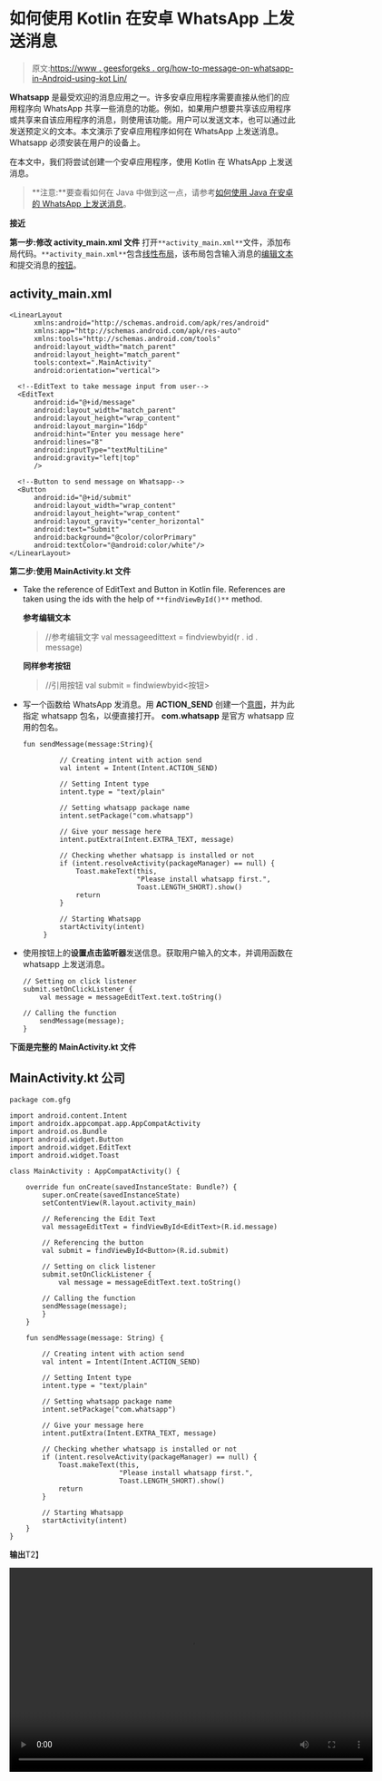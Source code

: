 # 如何使用 Kotlin 在安卓 WhatsApp 上发送消息

> 原文:[https://www . geesforgeks . org/how-to-message-on-whatsapp-in-Android-using-kot Lin/](https://www.geeksforgeeks.org/how-to-send-message-on-whatsapp-in-android-using-kotlin/)

**Whatsapp** 是最受欢迎的消息应用之一。许多安卓应用程序需要直接从他们的应用程序向 WhatsApp 共享一些消息的功能。例如，如果用户想要共享该应用程序或共享来自该应用程序的消息，则使用该功能。用户可以发送文本，也可以通过此发送预定义的文本。本文演示了安卓应用程序如何在 WhatsApp 上发送消息。Whatsapp 必须安装在用户的设备上。

在本文中，我们将尝试创建一个安卓应用程序，使用 Kotlin 在 WhatsApp 上发送消息。

> **注意:**要查看如何在 Java 中做到这一点，请参考[如何使用 Java 在安卓的 WhatsApp 上发送消息](https://www.geeksforgeeks.org/how-to-send-message-on-whatsapp-in-android/)。

**接近**

**第一步:修改 activity_main.xml 文件**
打开`**activity_main.xml**`文件，添加布局代码。`**activity_main.xml**`包含[线性布局](https://www.geeksforgeeks.org/android-linearlayout-in-kotlin/)，该布局包含输入消息的[编辑文本](https://www.geeksforgeeks.org/android-edittext-in-kotlin/)和提交消息的[按钮](https://www.geeksforgeeks.org/button-in-kotlin/)。

## activity_main.xml

```
<LinearLayout 
      xmlns:android="http://schemas.android.com/apk/res/android"
      xmlns:app="http://schemas.android.com/apk/res-auto"
      xmlns:tools="http://schemas.android.com/tools"
      android:layout_width="match_parent"
      android:layout_height="match_parent"
      tools:context=".MainActivity"
      android:orientation="vertical">

  <!--EditText to take message input from user-->
  <EditText
      android:id="@+id/message"
      android:layout_width="match_parent"
      android:layout_height="wrap_content"
      android:layout_margin="16dp"
      android:hint="Enter you message here"
      android:lines="8"
      android:inputType="textMultiLine"
      android:gravity="left|top"
      />

  <!--Button to send message on Whatsapp-->
  <Button
      android:id="@+id/submit"
      android:layout_width="wrap_content"
      android:layout_height="wrap_content"
      android:layout_gravity="center_horizontal"
      android:text="Submit"
      android:background="@color/colorPrimary"
      android:textColor="@android:color/white"/>
</LinearLayout>
```

**第二步:使用 MainActivity.kt 文件**

*   Take the reference of EditText and Button in Kotlin file. References are taken using the ids with the help of `**findViewById()**` method.

    **参考编辑文本**

    > //参考编辑文字
    > val messageedittext = findviewbyid<edittext>(r . id . message)

    **同样参考按钮**

    > //引用按钮
    > val submit = findwiewbyid<按钮>

*   写一个函数给 WhatsApp 发消息。用 **ACTION_SEND** 创建一个[意图](https://www.geeksforgeeks.org/android-implicit-and-explicit-intents-with-examples/)，并为此指定 whatsapp 包名，以便直接打开。 **com.whatsapp** 是官方 whatsapp 应用的包名。

    ```
    fun sendMessage(message:String){

             // Creating intent with action send
             val intent = Intent(Intent.ACTION_SEND)

             // Setting Intent type
             intent.type = "text/plain"

             // Setting whatsapp package name
             intent.setPackage("com.whatsapp")

             // Give your message here
             intent.putExtra(Intent.EXTRA_TEXT, message)

             // Checking whether whatsapp is installed or not
             if (intent.resolveActivity(packageManager) == null) {
                 Toast.makeText(this, 
                                "Please install whatsapp first.", 
                                Toast.LENGTH_SHORT).show()
                 return
             }

             // Starting Whatsapp
             startActivity(intent)
         }
    ```

*   使用按钮上的**设置点击监听器**发送信息。获取用户输入的文本，并调用函数在 whatsapp 上发送消息。

    ```
    // Setting on click listener
    submit.setOnClickListener {
        val message = messageEditText.text.toString()

    // Calling the function
        sendMessage(message);
    }
    ```

**下面是完整的 MainActivity.kt 文件**

## MainActivity.kt 公司

```
package com.gfg

import android.content.Intent
import androidx.appcompat.app.AppCompatActivity
import android.os.Bundle
import android.widget.Button
import android.widget.EditText
import android.widget.Toast

class MainActivity : AppCompatActivity() {

    override fun onCreate(savedInstanceState: Bundle?) {
        super.onCreate(savedInstanceState)
        setContentView(R.layout.activity_main)

        // Referencing the Edit Text
        val messageEditText = findViewById<EditText>(R.id.message)

        // Referencing the button
        val submit = findViewById<Button>(R.id.submit)

        // Setting on click listener
        submit.setOnClickListener {
            val message = messageEditText.text.toString()

        // Calling the function
        sendMessage(message);
        }
    }

    fun sendMessage(message: String) {

        // Creating intent with action send
        val intent = Intent(Intent.ACTION_SEND)

        // Setting Intent type
        intent.type = "text/plain"

        // Setting whatsapp package name
        intent.setPackage("com.whatsapp")

        // Give your message here
        intent.putExtra(Intent.EXTRA_TEXT, message)

        // Checking whether whatsapp is installed or not
        if (intent.resolveActivity(packageManager) == null) {
            Toast.makeText(this, 
                           "Please install whatsapp first.", 
                           Toast.LENGTH_SHORT).show()
            return
        }

        // Starting Whatsapp
        startActivity(intent)
    }
}
```

**输出**T2】

<video class="wp-video-shortcode" id="video-440389-1" width="640" height="360" preload="metadata" controls=""><source type="video/mp4" src="https://media.geeksforgeeks.org/wp-content/uploads/20200528210120/2020_05_28_20_50_08_trim.mp4?_=1">[https://media.geeksforgeeks.org/wp-content/uploads/20200528210120/2020_05_28_20_50_08_trim.mp4](https://media.geeksforgeeks.org/wp-content/uploads/20200528210120/2020_05_28_20_50_08_trim.mp4)</video>